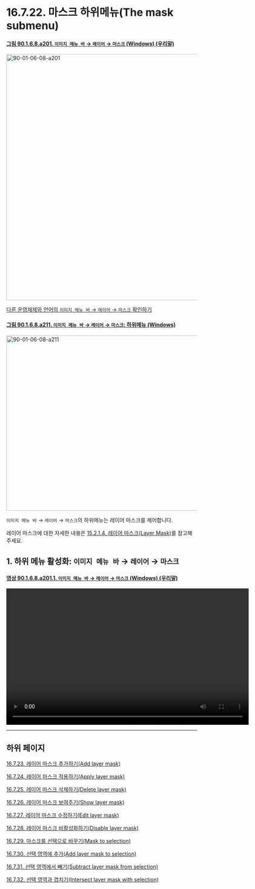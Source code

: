 # 16.7.22. 마스크 하위메뉴(The mask submenu)

<a id="90-01-06-08-a201"></a>

#### [그림 90.1.6.8.a201. `이미지 메뉴 바` → `레이어` → `마스크` (Windows) (우리말)](./90-01-06-08-mask.md#90-01-06-08-a201)
<img width="733" height="650" alt="90-01-06-08-a201" src="https://github.com/user-attachments/assets/bc41ac6f-0c13-478a-98c4-599361ee5efb" />

[다른 운영체제와 언어의 `이미지 메뉴 바` → `레이어` → `마스크` 확인하기](./90-01-06-08-mask.md#90-01-06-08-a202)

<a id="90-01-06-08-a211"></a>

#### [그림 90.1.6.8.a211. `이미지 메뉴 바` → `레이어` → `마스크`: 하위메뉴 (Windows)](./90-01-06-08-mask.md#90-01-06-08-a211)
<img width="599" height="463" alt="90-01-06-08-a211" src="https://github.com/user-attachments/assets/4dc3c826-6855-4e8d-a111-578b5b83cf14" />

`이미지 메뉴 바` → `레이어` → `마스크`의 하위메뉴는 레이어 마스크를 제어합니다.

레이어 마스크에 대한 자세한 내용은 [15.2.1.4. 레이어 마스크(Layer Mask)](./15-02-01-04-00-layer_mask.md)를 참고해주세요.

<a id="16-07-22-s1"></a>

## 1. 하위 메뉴 활성화: `이미지 메뉴 바` → `레이어` → `마스크`

<a id="90-01-06-08-a201-01"></a>

#### [영상 90.1.6.8.a201.1. `이미지 메뉴 바` → `레이어` → `마스크` (Windows) (우리말)](./90-01-06-08-mask.md#90-01-06-08-a201-01)
<video controls="controls" width="640" height="360" src="https://github.com/user-attachments/assets/0f269322-3ad0-4fb8-9039-b2d867354d34"></video>

***

## 하위 페이지

[16.7.23. 레이어 마스크 추가하기(Add layer mask)](./16-07-23-add_layer_mask.md)

[16.7.24. 레이어 마스크 적용하기(Apply layer mask)](./16-07-24-apply_layer_mask.md)

[16.7.25. 레이어 마스크 삭제하기(Delete layer mask)](./16-07-25-delete_layer_mask.md)

[16.7.26. 레이어 마스크 보여주기(Show layer mask)](./16-07-26-show_layer_mask.md)

[16.7.27. 레이어 마스크 수정하기(Edit layer mask)](./16-07-27-edit_layer_mask.md)

[16.7.28. 레이어 마스크 비활성화하기(Disable layer mask)](./16-07-28-disable_layer_mask.md)

[16.7.29. 마스크를 선택으로 바꾸기(Mask to selection)](./16-07-29-mask_to_selection.md)

[16.7.30. 선택 영역에 추가(Add layer mask to selection)](./16-07-30-add-layer-mask-to-selection.md)

[16.7.31. 선택 영역에서 빼기(Subtract layer mask from selection)](./16-07-31-subtract-layer-mask-from-selection.md)

[16.7.32. 선택 영역과 겹치기(Intersect layer mask with selection)](./16-07-32-intersect-layer-mask-with-selection.md)